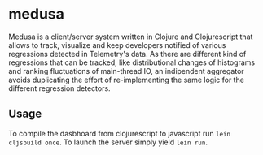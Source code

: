 # medusa

Medusa is a client/server system written in Clojure and Clojurescript that allows to track, visualize and keep developers notified of various regressions detected in Telemetry's data. As there are different kind of regressions that can be tracked, like distributional changes of histograms and ranking fluctuations of main-thread IO, an indipendent aggregator avoids duplicating the effort of re-implementing the same logic for the different regression detectors.

## Usage

To compile the dasbhoard from clojurescript to javascript run `lein cljsbuild once`. To launch the server simply yield `lein run`.

